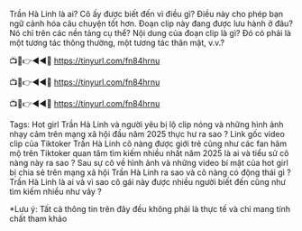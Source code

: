 Trần Hà Linh là ai? Cô ấy được biết đến vì điều gì? Điều này cho phép bạn ngữ cảnh hóa câu chuyện tốt hơn. Đoạn clip này đang được lưu hành ở đâu? Nó chỉ trên các nền tảng cụ thể? Nội dung của đoạn clip là gì? Đó có phải là một tương tác thông thường, một tương tác thân mật, v.v.?

📺📱👉◄◄🔴  https://tinyurl.com/fn84hrnu

📺📱👉◄◄🔴  https://tinyurl.com/fn84hrnu

📺📱👉◄◄🔴  https://tinyurl.com/fn84hrnu


Tags: Hot girl Trần Hà Linh  và người yêu bị lộ clip nóng và những hình ảnh nhạy cảm trên mạng xã hội đầu năm 2025 thực hư ra sao ? Link gốc video clip của Tiktoker Trần Hà Linh  cô nàng được giới trẻ cũng như các fan hâm mộ trên Tiktoker quan tâm tìm kiếm nhiều nhất năm 2025 là ai và tiểu sử cô nàng này ra sao ? Sau sự cô về hình ảnh và những video bí mật của hot girl bị chia sẻ trên mạng xã hội Trần Hà Linh  ra sao và cô nàng có động thái gì ? Trần Hà Linh  là ai và vì sao cô gái này được nhiều người biết đến cũng như tìm kiếm nhiều như vây ? 


*Lưu ý: Tất cả thông tin trên đây đều không phải là thực tế và chỉ mang tính chất tham khảo

